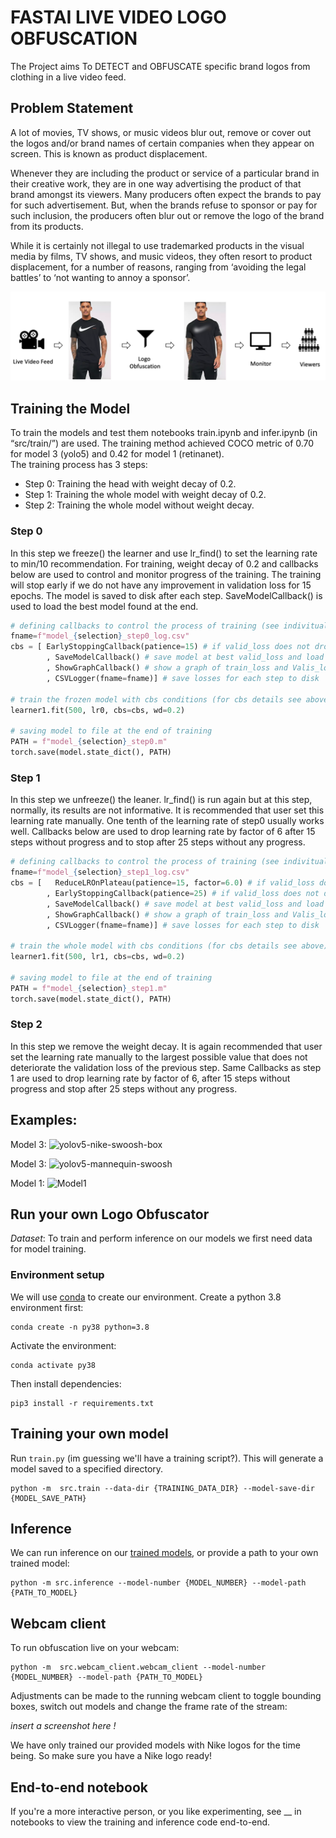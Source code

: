 # FASTAI LIVE VIDEO LOGO OBFUSCATION
The Project aims To DETECT and OBFUSCATE specific brand logos from clothing in a live video feed. 

## Problem Statement
A lot of movies, TV shows, or music videos blur out, remove or cover out the logos and/or brand names of certain companies when they appear on screen. This is known as product displacement. 

Whenever they are including the product or service of a particular brand in their creative work, they are in one way advertising the product of that brand amongst its viewers.  Many producers often expect the brands to pay for such advertisement. But, when the brands refuse to sponsor or pay for such inclusion, the producers often blur out or remove the logo of the brand from its products. 

While it is certainly not illegal to use trademarked products in the visual media by films, TV shows, and music videos, they often resort to product displacement, for a number of reasons, ranging from ‘avoiding the legal battles’ to ‘not wanting to annoy a sponsor’.

![Project workflow](docs/images/project_workflow.png)

## Training the Model
To train the models and test them notebooks train.ipynb and infer.ipynb (in “src/train/”) are used. The training method achieved COCO metric of 0.70 for model 3 (yolo5) and 0.42 for model 1 (retinanet).  
The training process has 3 steps:
-	Step 0: Training the head with weight decay of 0.2.
-	Step 1: Training the whole model with weight decay of 0.2.
-	Step 2: Training the whole model without weight decay.
### Step 0
In this step we freeze() the learner and use lr_find() to set the learning rate to min/10 recommendation. For training, weight decay of 0.2 and callbacks below are used to control and monitor progress of the training. The training will stop early if we do not have any improvement in validation loss for 15 epochs. The model is saved to disk after each step. SaveModelCallback() is used to load the best model found at the end.

```python
# defining callbacks to control the process of training (see indivitual comments below)
fname=f"model_{selection}_step0_log.csv"
cbs = [ EarlyStoppingCallback(patience=15) # if valid_loss does not drop in "patience" steps, stop training early
        , SaveModelCallback() # save model at best valid_loss and load at the end of training 
        , ShowGraphCallback() # show a graph of train_loss and Valis_loss
        , CSVLogger(fname=fname)] # save losses for each step to disk

# train the frozen model with cbs conditions (for cbs details see above)
learner1.fit(500, lr0, cbs=cbs, wd=0.2) 

# saving model to file at the end of training
PATH = f"model_{selection}_step0.m"
torch.save(model.state_dict(), PATH)
```

### Step 1
In this step we unfreeze() the leaner. lr_find() is run again but at this step, normally, its results are not informative. It is recommended that user set this learning rate manually. One tenth of the learning rate of step0 usually works well. Callbacks below are used to drop learning rate by factor of 6 after 15 steps without progress and to stop after 25 steps without any progress.

```python
# defining callbacks to control the process of training (see indivitual comments below)
fname=f"model_{selection}_step1_log.csv"
cbs = [   ReduceLROnPlateau(patience=15, factor=6.0) # if valid_loss does not drop in "patience" steps, drop lr by factor of 10
        , EarlyStoppingCallback(patience=25) # if valid_loss does not drop in "patience" steps, stop training early
        , SaveModelCallback() # save model at best valid_loss and load at the end of training 
        , ShowGraphCallback() # show a graph of train_loss and Valis_loss
        , CSVLogger(fname=fname)] # save losses for each step to disk

# train the whole model with cbs conditions (for cbs details see above)
learner1.fit(500, lr1, cbs=cbs, wd=0.2)

# saving model to file at the end of training
PATH = f"model_{selection}_step1.m"
torch.save(model.state_dict(), PATH)
```

### Step 2
In this step we remove the weight decay. It is again recommended that user set the learning rate manually to the largest possible value that does not deteriorate the validation loss of the previous step. Same Callbacks as step 1 are used to drop learning rate by factor of 6, after 15 steps without progress and stop after 25 steps without any progress.

## Examples:
Model 3:
![yolov5-nike-swoosh-box](docs/images/yolov5-nike-swoosh-box.gif)

Model 3:
![yolov5-mannequin-swoosh](docs/images/yolov5-mannequin-swoosh.gif)

Model 1:
![Model1](docs/iamges/Model1.png)

## Run your own Logo Obfuscator 

*Dataset*: To train and perform inference on our models we first need data for model training. 

### Environment setup
We will use [conda](https://docs.conda.io/projects/conda/en/latest/user-guide/install/) 
to create our environment. Create a python 3.8 environment first: 

``` text
conda create -n py38 python=3.8 
```

Activate the environment: 

```text
conda activate py38
```

Then install dependencies: 

``` text
pip3 install -r requirements.txt 
```

## Training your own model 
Run `train.py` (im guessing we'll have a training script?). This will generate a model saved to a specified directory. 

``` 
python -m  src.train --data-dir {TRAINING_DATA_DIR} --model-save-dir {MODEL_SAVE_PATH} 
```

## Inference
We can run inference on our 
[trained models](https://drive.google.com/drive/folders/1v0xAoCK1cuZmud-jKuSzE_CUC4ZIj8vX), 
or provide a path to your own trained model: 

```
python -m src.inference --model-number {MODEL_NUMBER} --model-path {PATH_TO_MODEL}
```

## Webcam client 
To run obfuscation live on your webcam: 

``` 
python -m  src.webcam_client.webcam_client --model-number {MODEL_NUMBER} --model-path {PATH_TO_MODEL}
```

Adjustments can be made to the running webcam client to toggle bounding boxes, switch out models and change the 
frame rate of the stream: 

_insert a screenshot here !_

We have only trained our provided models with Nike logos for the time being. 
So make sure you have a Nike logo ready!

## End-to-end notebook
If you're a more interactive person, or you like experimenting, see __ in notebooks 
to view the training and inference code end-to-end.
